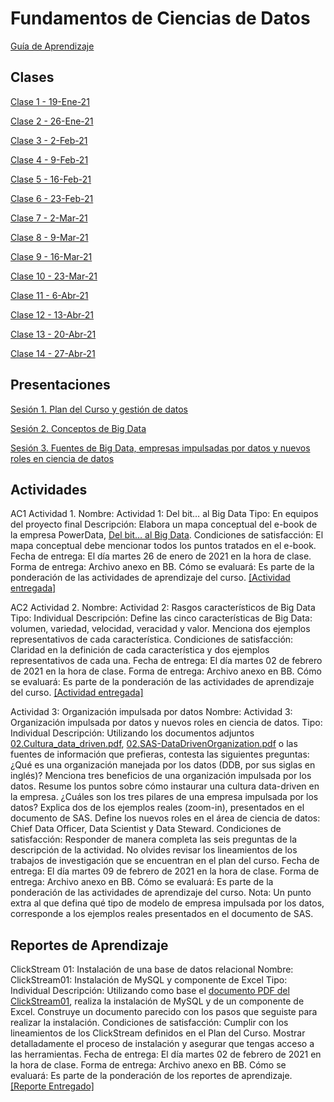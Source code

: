 
# Fundamentos de Ciencias de Datos
[Guía de Aprendizaje](https://github.com/mosesmarin/Maestria-Ciencia-de-datos-e-inteligencia-de-negocios/blob/master/Fundamentos-de-Ciencia-De-Datos/presentaciones/2021-01-DAT501-Syllabus.pdf)

## Clases
[Clase 1 - 19-Ene-21](https://youtu.be/tboXvZCBTm4)

[Clase 2 - 26-Ene-21](https://youtu.be/lwRezKacvNU)

[Clase 3 - 2-Feb-21](https://youtu.be/Cj-a4UMikfo)

[Clase 4 - 9-Feb-21](https://youtu.be/JvnuXYQhkjc)

[Clase 5 - 16-Feb-21](https://youtu.be/NDTP5ZTS8VA)

[Clase 6 - 23-Feb-21](https://youtu.be/xgkS2uYkf34)

[Clase 7 - 2-Mar-21](https://youtu.be/ayqkftJKpk4)

[Clase 8 - 9-Mar-21](https://youtu.be/BK5Jc18Pzls)

[Clase 9 - 16-Mar-21](https://youtu.be/tFSo1jYjQkw)

[Clase 10 - 23-Mar-21](https://youtu.be/M-75yYxLYiM)

[Clase 11 - 6-Abr-21](https://youtu.be/KlP3LZKObEI)

[Clase 12 - 13-Abr-21](https://youtu.be/TL20ImwPzmc)

[Clase 13 - 20-Abr-21](https://youtu.be/UzuFtLzgLrk)

[Clase 14 - 27-Abr-21](https://youtu.be/8oZeL1mLdtw)


## Presentaciones
[Sesión 1. Plan del Curso y gestión de datos](https://github.com/mosesmarin/Maestria-Ciencia-de-datos-e-inteligencia-de-negocios/blob/master/Fundamentos-de-Ciencia-De-Datos/presentaciones/DAT501-S01-Introduccio%CC%81nGestio%CC%81nDatos.pdf)

[Sesión 2. Conceptos de Big Data](https://github.com/mosesmarin/Maestria-Ciencia-de-datos-e-inteligencia-de-negocios/blob/master/Fundamentos-de-Ciencia-De-Datos/presentaciones/DAT501-S02-FundamentosBigDataCS01.pdf)

[Sesión 3. Fuentes de Big Data, empresas impulsadas por datos y nuevos roles en ciencia de datos](https://github.com/mosesmarin/Maestria-Ciencia-de-datos-e-inteligencia-de-negocios/blob/master/Fundamentos-de-Ciencia-De-Datos/presentaciones/DAT501-S03-DataDrivenRoles.pdf)

## Actividades

AC1 Actividad 1.
Nombre: Actividad 1: Del bit… al Big Data
Tipo: En equipos del proyecto final
Descripción: Elabora un mapa conceptual del e-book de la empresa PowerData, [Del bit… al Big Data](https://github.com/mosesmarin/Maestria-Ciencia-de-datos-e-inteligencia-de-negocios/blob/master/Fundamentos-de-Ciencia-De-Datos/archivos/PowerData_-_Del_bit%E2%80%A6_Al_Big_Data.pdf).
Condiciones de satisfacción: El mapa conceptual debe mencionar todos los puntos tratados en el e-book.
Fecha de entrega: El día martes 26 de enero de 2021 en la hora de clase.
Forma de entrega: Archivo anexo en BB.
Cómo se evaluará: Es parte de la ponderación de las actividades de aprendizaje del curso. [[Actividad entregada]](https://github.com/mosesmarin/Maestria-Ciencia-de-datos-e-inteligencia-de-negocios/blob/master/Fundamentos-de-Ciencia-De-Datos/archivos/Actividad%201-Mapa%20Conceptual.pdf)


AC2 Actividad 2.
Nombre: Actividad 2: Rasgos característicos de Big Data
Tipo: Individual
Descripción: Define las cinco características de Big Data: volumen, variedad, velocidad, veracidad y valor. Menciona dos ejemplos representativos de cada característica.
Condiciones de satisfacción: Claridad en la definición de cada característica y dos ejemplos representativos de cada una.
Fecha de entrega: El día martes 02 de febrero de 2021 en la hora de clase.
Forma de entrega: Archivo anexo en BB.
Cómo se evaluará: Es parte de la ponderación de las actividades de aprendizaje del curso. [[Actividad entregada]](https://github.com/mosesmarin/Maestria-Ciencia-de-datos-e-inteligencia-de-negocios/blob/master/Fundamentos-de-Ciencia-De-Datos/archivos/Actividad%202_%20Rasgos%20caracteri%CC%81sticos%20de%20Big%20Data.pdf)

Actividad 3: Organización impulsada por datos
Nombre: Actividad 3: Organización impulsada por datos y nuevos roles en ciencia de datos.
Tipo: Individual
Descripción: Utilizando los documentos adjuntos [02.Cultura_data_driven.pdf](https://github.com/mosesmarin/Maestria-Ciencia-de-datos-e-inteligencia-de-negocios/blob/master/Fundamentos-de-Ciencia-De-Datos/archivos/02.Cultura_Data_Driven.pdf), [02.SAS-DataDrivenOrganization.pdf](https://github.com/mosesmarin/Maestria-Ciencia-de-datos-e-inteligencia-de-negocios/blob/master/Fundamentos-de-Ciencia-De-Datos/archivos/02.SAS-DataDrivenOrganization.pdf) o las fuentes de información que prefieras, contesta las siguientes preguntas:
¿Qué es una organización manejada por los datos (DDB, por sus siglas en inglés)?
Menciona tres beneficios de una organización impulsada por los datos.
Resume los puntos sobre cómo instaurar una cultura data-driven en la empresa.
¿Cuáles son los tres pilares de una empresa impulsada por los datos?
Explica dos de los ejemplos reales (zoom-in), presentados en el documento de SAS.
Define los nuevos roles en el área de ciencia de datos: Chief Data Officer, Data Scientist y Data Steward.
Condiciones de satisfacción: Responder de manera completa las seis preguntas de la descripción de la actividad. No olvides revisar los lineamientos de los trabajos de investigación que se encuentran en el plan del curso.
Fecha de entrega: El día martes 09 de febrero de 2021 en la hora de clase.
Forma de entrega: Archivo anexo en BB.
Cómo se evaluará: Es parte de la ponderación de las actividades de aprendizaje del curso.
Nota: Un punto extra al que defina qué tipo de modelo de empresa impulsada por los datos, corresponde a los ejemplos reales presentados en el documento de SAS.


## Reportes de Aprendizaje

ClickStream 01: Instalación de una base de datos relacional
Nombre: ClickStream01: Instalación de MySQL y componente de Excel
Tipo: Individual
Descripción: Utilizando como base el [documento PDF del ClickStream01](https://github.com/mosesmarin/Maestria-Ciencia-de-datos-e-inteligencia-de-negocios/blob/master/Fundamentos-de-Ciencia-De-Datos/archivos/ClickStream01MySQLExcel.pdf), realiza la instalación de MySQL y de un componente de Excel. Construye un documento parecido con los pasos que seguiste para realizar la instalación.
Condiciones de satisfacción: Cumplir con los lineamientos de los ClickStream definidos en el Plan del Curso. Mostrar detalladamente el proceso de instalación y asegurar que tengas acceso a las herramientas.
Fecha de entrega: El día martes 02 de febrero de 2021 en la hora de clase.
Forma de entrega: Archivo anexo en BB.
Cómo se evaluará: Es parte de la ponderación de los reportes de aprendizaje. [[Reporte Entregado]](https://github.com/mosesmarin/Maestria-Ciencia-de-datos-e-inteligencia-de-negocios/blob/master/Fundamentos-de-Ciencia-De-Datos/archivos/ClickStream%2001_%20Instalacio%CC%81n%20de%20una%20base%20de%20datos%20relacional.pdf)

